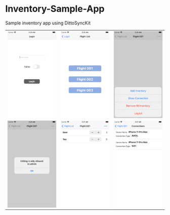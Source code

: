 # Inventory-Sample-App
Sample inventory app using DittoSyncKit

||||
|--|--|--|
|![](./images/1.png)|![](./images/2.png)|![](./images/3.png)|
|![](./images/4.png)|![](./images/6.png)|![](./images/5.png)|
